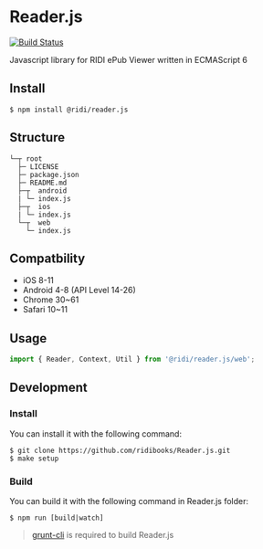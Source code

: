 # Reader.js
[![Build Status](https://travis-ci.org/ridi/Reader.js.svg?branch=master)](https://travis-ci.org/ridi/Reader.js)

Javascript library for RIDI ePub Viewer written in ECMAScript 6

## Install
```
$ npm install @ridi/reader.js
```

## Structure
```
└─┬ root
  ├─ LICENSE
  ├─ package.json
  ├─ README.md
  ├─┬  android
  | └─ index.js
  ├─┬  ios
  | └─ index.js
  └─┬  web
    └─ index.js
```

## Compatbility
- iOS 8-11
- Android 4-8 (API Level 14-26)
- Chrome 30~61
- Safari 10~11

## Usage

```js
import { Reader, Context, Util } from '@ridi/reader.js/web'; 
```

## Development

### Install
You can install it with the following command:
```
$ git clone https://github.com/ridibooks/Reader.js.git
$ make setup
```

### Build
You can build it with the following command in Reader.js folder:
```
$ npm run [build|watch]
```
> [grunt-cli](https://github.com/gruntjs/grunt-cli) is required to build Reader.js
